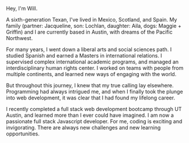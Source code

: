 Hey, I'm Will.

A sixth-generation Texan, I've lived in Mexico, Scotland, and Spain. My family (partner: Jacqueline, son: Lochlan, daughter: Aila, dogs: Maggie + Griffin) and I are currently based in Austin, with dreams of the Pacific Northwest.

For many years, I went down a liberal arts and social sciences path. I studied Spanish and earned a Masters in international relations. I supervised complex international academic programs, and managed an interdisciplinary human rights center. I worked on teams with people from multiple continents, and learned new ways of engaging with the world.

But throughout this journey, I knew that my true calling lay elsewhere. Programming had always intrigued me, and when I finally took the plunge into web development, it was clear that I had found my lifelong career.

I recently completed a full stack web development bootcamp through UT Austin, and learned more than I ever could have imagined. I am now a passionate full stack Javascript developer. For me, coding is exciting and invigorating. There are always new challenges and new learning opportunities.